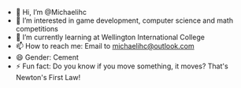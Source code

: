 - 👋 Hi, I’m @Michaelihc
- 👀 I’m interested in game development, computer science and math competitions
- 🌱 I’m currently learning at Wellington International College
- 📫 How to reach me: Email to michaelihc@outlook.com 
- 😄 Gender: Cement 
- ⚡ Fun fact: Do you know if you move something, it moves? That's Newton's First Law!

<!---
Michaelihc/Michaelihc is a ✨ special ✨ repository because its `README.md` (this file) appears on your GitHub profile.
You can click the Preview link to take a look at your changes.
--->
